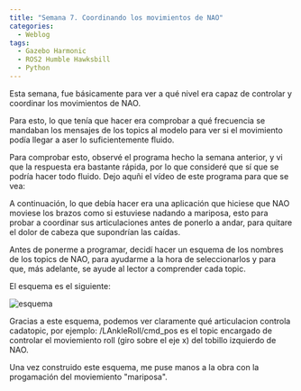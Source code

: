 ```yaml
---
title: "Semana 7. Coordinando los movimientos de NAO"
categories:
  - Weblog
tags:
  - Gazebo Harmonic
  - ROS2 Humble Hawksbill
  - Python
---
```


Esta semana, fue básicamente para ver a qué nivel era capaz de controlar y coordinar los movimientos de NAO.

Para esto, lo que tenía que hacer era comprobar a qué frecuencia se mandaban los mensajes de los topics al modelo para ver si el movimiento podía llegar a aser lo suficientemente fluido.

Para comprobar esto, observé el programa hecho la semana anterior, y vi que la respuesta era bastante rápida, por lo que consideré que sí que se podría hacer todo fluido.
Dejo aquñi el vídeo de este programa para que se vea:

A continuación, lo que debía hacer era una aplicación que hiciese que NAO moviese los brazos como si estuviese nadando a mariposa, esto para probar a coordinar sus articulaciones antes de ponerlo a andar, para quitare el dolor de cabeza que supondrían las caídas.

Antes de ponerme a programar, decidí hacer un esquema de los nombres de los topics de NAO, para ayudarme a la hora de seleccionarlos y para que, más adelante, se ayude al lector a comprender cada topic.

El esquema es el siguiente:

![esquema](/2024-tfg-eva-fernandez/images/semana-7/esquema_joints_NAO.jpeg)

Gracias a este esquema, podemos ver claramente qué articulacion controla cadatopic, por ejemplo: /LAnkleRoll/cmd_pos es el topic encargado de controlar el moviemiento roll (giro sobre el eje x) del tobillo izquierdo de NAO.

Una vez construido este esquema, me puse manos a la obra con la progamación del moviemiento "mariposa". 

